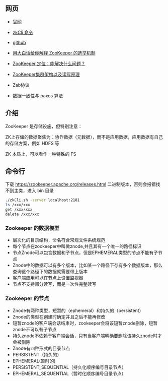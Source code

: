 
## 网页

- [官网](https://zookeeper.apache.org/)
- [zkCli 命令](https://zookeeper.apache.org/doc/r3.6.0/zookeeperCLI.html)
- [github](https://github.com/apache/zookeeper)
- [用大白话给你解释 ZooKeeper 的选举机制](http://dockerone.com/article/696772)
- [ZooKeeper 定位：能解决什么问题？](https://ningg.top/zookeeper-positioning/)
- [ZooKeeper集群架构以及读写原理](https://mp.weixin.qq.com/s/F5cS-W4WyuRwc8dGPVy0dQ)

- Zab协议
- 数据一致性与 paxos 算法


## 介绍

ZooKeeper 是存储设施，但特别注意：

ZK上存储的数据聚焦为：协作数据（元数据），而不是应用数据，应用数据有自己的存储方案，例如 HDFS 等

ZK 本质上，可以看作一种特殊的 FS

## 命令行

下载 https://zookeeper.apache.org/releases.html 二进制版本，否则会报错找不到主类，进入 bin 目录

```bash
./zkCli.sh -server localhost:2181
ls /xxx/xxx
get /xxx/xxx
delete /xxx/xxx
```


### Zookeeper 的数据模型

- 层次化的目录结构，命名符合常规文件系统规范
- 每个节点在zookeeper中叫做znode,并且其有一个唯一的路径标识
- 节点Znode可以包含数据和子节点，但是EPHEMERAL类型的节点不能有子节点
- Znode中的数据可以有多个版本，比如某一个路径下存有多个数据版本，那么查询这个路径下的数据就需要带上版本
- 客户端应用可以在节点上设置监视器
- 节点不支持部分读写，而是一次性完整读写

### Zookeeper 的节点

- Znode有两种类型，短暂的（ephemeral）和持久的（persistent）
- Znode的类型在创建时确定并且之后不能再修改
- 短暂znode的客户端会话结束时，zookeeper会将该短暂znode删除，短暂znode不可以有子节点
- 持久znode不依赖于客户端会话，只有当客户端明确要删除该持久znode时才会被删除
- Znode有四种形式的目录节点
- PERSISTENT（持久的）
- EPHEMERAL(暂时的)
- PERSISTENT_SEQUENTIAL（持久化顺序编号目录节点）
- EPHEMERAL_SEQUENTIAL（暂时化顺序编号目录节点）

